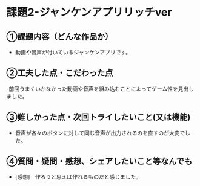 # 課題2-ジャンケンアプリリッチver

## ①課題内容（どんな作品か）
- 動画や音声が付いているジャンケンアプリです。

## ②工夫した点・こだわった点
-前回うまくいかなかった動画や音声を組み込むことによってゲーム性を見出しました。
## ③難しかった点・次回トライしたいこと(又は機能)
- 音声が各々のボタンに対して同じ音声が出力されるのを直すのが大変でした。

## ④質問・疑問・感想、シェアしたいこと等なんでも
- [感想]　作ろうと思えば作れるものだと感じました。
